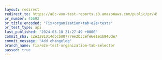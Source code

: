 ```yaml
---
layout: redirect
redirect_to: https://a8c-woo-test-reports.s3.amazonaws.com/public/pr/45692/api/index.html
pr_number: 45692
pr_title_encoded: "Fix+organization+tab+e2e+tests"
pr_test_type: api
last_published: "2024-03-18 21:27:49 +0000"
commit_sha: c2e3281014dbcb88777ee2b3cefe6e1e1b946de7
commit_message: "Add changelog"
branch_name: fix/e2e-test-organization-tab-selector
passed: true
---
```


